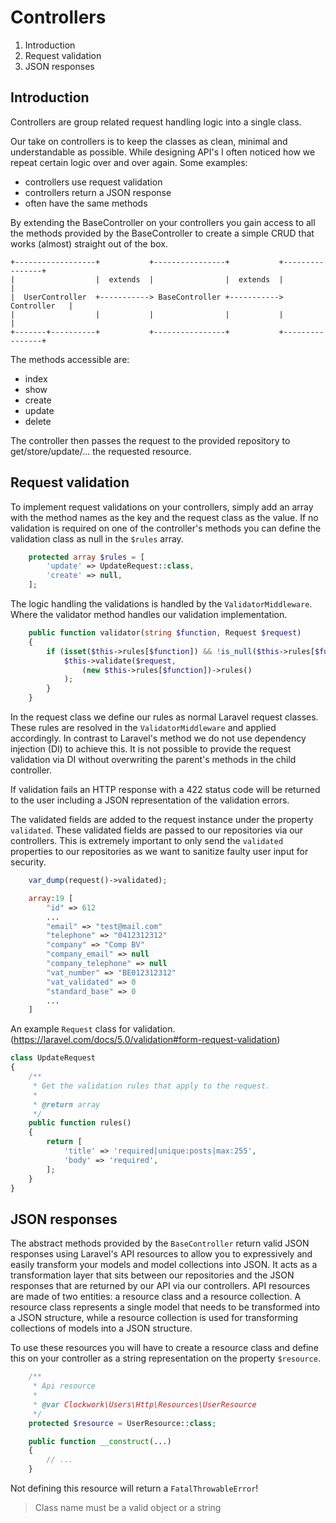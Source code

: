 # Controllers

1. Introduction
2. Request validation
3. JSON responses

## Introduction
Controllers are group related request handling logic into a single class.

Our take on controllers is to keep the classes as clean, minimal and understandable as possible. While designing API's I often noticed how we repeat certain logic over and over again. Some examples:

- controllers use request validation
- controllers return a JSON response
- often have the same methods

By extending the BaseController on your controllers you gain access to all the methods provided by the BaseController to create a simple CRUD that works (almost) straight out of the box.

```                            
+------------------+           +----------------+           +----------------+
|                  |  extends  |                |  extends  |                |
|  UserController  +-----------> BaseController +----------->   Controller   |
|                  |           |                |           |                |
+-------+----------+           +----------------+           +----------------+
```

The methods accessible are:
* index
* show
* create
* update
* delete

The controller then passes the request to the provided repository to get/store/update/... the requested resource. 

## Request validation
To implement request validations on your controllers, simply add an array with the method names as the key and the request class as the value. If no validation is required on one of the controller's methods you can define the validation class as null in the `$rules` array.

```php
    protected array $rules = [
        'update' => UpdateRequest::class,
        'create' => null,
    ];
```

The logic handling the validations is handled by the `ValidatorMiddleware`. Where the validator method handles our validation implementation.

```php
    public function validator(string $function, Request $request)
    {
        if (isset($this->rules[$function]) && !is_null($this->rules[$function])) {
            $this->validate($request,
                (new $this->rules[$function])->rules()
            );
        }
    }
```
In the request class we define our rules as normal Laravel request classes. These rules are resolved in the `ValidatorMiddleware` and applied accordingly. In contrast to Laravel's method we do not use dependency injection (DI) to achieve this. It is not possible to provide the request validation via DI without overwriting the parent's methods in the child controller.

If validation fails an HTTP response with a 422 status code will be returned to the user including a JSON representation of the validation errors.

The validated fields are added to the request instance under the property `validated`. These validated fields are passed to our repositories via our controllers. This is extremely important to only send the `validated` properties to our repositories as we want to sanitize faulty user input for security.

```php
    var_dump(request()->validated);

    array:19 [
        "id" => 612
        ...
        "email" => "test@mail.com"
        "telephone" => "0412312312"
        "company" => "Comp BV"
        "company_email" => null
        "company_telephone" => null
        "vat_number" => "BE012312312"
        "vat_validated" => 0
        "standard_base" => 0
        ...
    ]
```

An example `Request` class for validation. (https://laravel.com/docs/5.0/validation#form-request-validation)

```php
class UpdateRequest
{
    /**
     * Get the validation rules that apply to the request.
     *
     * @return array
     */
    public function rules()
    {
        return [
            'title' => 'required|unique:posts|max:255',
            'body' => 'required',
        ];
    }
}
```

## JSON responses

The abstract methods provided by the `BaseController` return valid JSON responses using Laravel's API resources to allow you to expressively and easily transform your models and model collections into JSON. It acts as a transformation layer that sits between our repositories and the JSON responses that are returned by our API via our controllers. API resources are made of two entities: a resource class and a resource collection. A resource class represents a single model that needs to be transformed into a JSON structure, while a resource collection is used for transforming collections of models into a JSON structure.

To use these resources you will have to create a resource class and define this on your controller as a string representation on the property `$resource`.

```php
    /**
     * Api resource
     *
     * @var Clockwork\Users\Http\Resources\UserResource
     */
    protected $resource = UserResource::class;

    public function __construct(...)
    {
        // ...
    }
```

Not defining this resource will return a `FatalThrowableError`!

> Class name must be a valid object or a string
